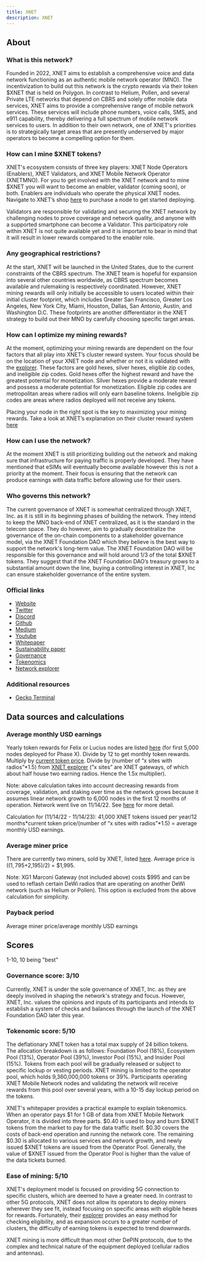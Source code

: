 ```yaml
---
title: XNET
description: XNET
---
```


## About

### What is this network?

Founded in 2022, XNET aims to establish a comprehensive voice and data network functioning as an authentic mobile network operator (MNO). The incentivization to build out this network is the crypto rewards via their token $XNET that is held on Polygon. In contrast to Helium, Pollen, and several Private LTE networks that depend on CBRS and solely offer mobile data services, XNET aims to provide a comprehensive range of mobile network services. These services will include phone numbers, voice calls, SMS, and e911 capability, thereby delivering a full spectrum of mobile network services to users. In addition to their own network, one of XNET's priorities is to strategically target areas that are presently underserved by major operators to become a compelling option for them.

### How can I mine $XNET tokens?

XNET's ecosystem consists of three key players: XNET Node Operators (Enablers), XNET Validators, and XNET Mobile Network Operator (XNETMNO). For you to get involved with the XNET network and to mine $XNET you will want to become an enabler, validator (coming soon), or both. Enablers are individuals who operate the physical XNET nodes. Navigate to XNET’s shop [here](https://shop.xnet.company/) to purchase a node to get started deploying.

Validators are responsible for validating and securing the XNET network by challenging nodes to prove coverage and network quality, and anyone with a supported smartphone can become a Validator. This participatory role within XNET is not quite available yet and it is important to bear in mind that it will result in lower rewards compared to the enabler role.

### Any geographical restrictions?

At the start, XNET will be launched in the United States, due to the current constraints of the CBRS spectrum. The XNET team is hopeful for expansion into several other countries worldwide, as CBRS spectrum becomes available and rulemaking is respectively coordinated. However, XNET mining rewards will only initially be accessible to users located within their initial cluster footprint, which includes Greater San Francisco, Greater Los Angeles, New York City, Miami, Houston, Dallas, San Antonio, Austin, and Washington D.C. These footprints are another differentiator in the XNET strategy to build out their MNO by carefully choosing specific target areas.

### How can I optimize my mining rewards?

At the moment, optimizing your mining rewards are dependent on the four factors that all play into XNET’s cluster reward system. Your focus should be on the location of your XNET node and whether or not it is validated with the [explorer](https://explorer.xnetmobile.com/). These factors are gold hexes, silver hexes, eligible zip codes, and ineligible zip codes. Gold hexes offer the highest reward and have the greatest potential for monetization. Silver hexes provide a moderate reward and possess a moderate potential for monetization. Eligible zip codes are metropolitan areas where radios will only earn baseline tokens. Ineligible zip codes are areas where radios deployed will not receive any tokens.

Placing your node in the right spot is the key to maximizing your mining rewards. Take a look at XNET’s explanation on their cluster reward system [here](https://medium.com/@XNET_Mobile/xnet-2023-cluster-updates-237a92e773ad)

### How can I use the network?

At the moment XNET is still prioritizing building out the network and making sure that infrastructure for paying traffic is properly developed. They have mentioned that eSIMs will eventually become available however this is not a priority at the moment. Their focus is ensuring that the network can produce earnings with data traffic before allowing use for their users.

### Who governs this network?

The current governance of XNET is somewhat centralized through XNET, Inc. as it is still in its beginning phases of building the network. They intend to keep the MNO back-end of XNET centralized, as it is the standard in the telecom space. They do however, aim to gradually decentralize the governance of the on-chain components to a stakeholder governance model, via the XNET Foundation DAO which they believe is the best way to support the network's long-term value. The XNET Foundation DAO will be responsible for this governance and will hold around 1/3 of the total $XNET tokens. They suggest that if the XNET Foundation DAO’s treasury grows to a substantial amount down the line, buying a controlling interest in XNET, Inc can ensure stakeholder governance of the entire system.

### Official links

- [Website](https://xnet.company/)
- [Twitter](https://twitter.com/XNET_Mobile)
- [Discord](https://discord.com/invite/3W5vTU8aCn)
- [Github](https://github.com/xnet-mobile)
- [Medium](https://medium.com/@XNET_Mobile)
- [Youtube](https://www.youtube.com/channel/UCyIptNxGEgzXpckV5EL38qQ)
- [Whitepaper](https://xnet.company/files/Whitepaper.pdf)
- [Sustainability paper](https://www.xnet.company/files/Sustainability.pdf)
- [Governance](https://xnet.company/files/Governance.pdf)
- [Tokenomics](https://xnet.company/files/Phase_X.pdf)
- [Network explorer](https://explorer.xnetmobile.com/)

### Additional resources

- [Gecko Terminal](https://www.geckoterminal.com/polygon_pos/pools/0xf3bd3ef3280b2b406cfbe5dccd6e7162f848c8f0)

## Data sources and calculations

### Average monthly USD earnings

Yearly token rewards for Felix or Lucius nodes are listed [here](https://www.xnet.company/files/Phase_X.pdf) (for first 5,000 nodes deployed for Phase X). Divide by 12 to get monthly token rewards. Multiply by [current token price](https://quickswap.exchange/#/swap?inputCurrency=0xbc5eb84c052fd012bb902c258c9fd241b17c0005&outputCurrency=0x2791Bca1f2de4661ED88A30C99A7a9449Aa84174&swapIndex=0). Divide by (number of “x sites with radios”\*1.5) from [XNET explorer](https://explorer.xnetmobile.com/) (”x sites” are XNET gateways, of which about half house two earning radios. Hence the 1.5x multiplier).

Note: above calculation takes into account decreasing rewards from coverage, validation, and staking over time as the network grows because it assumes linear network growth to 6,000 nodes in the first 12 months of operation. Network went live on 11/14/22. See [here](https://www.xnet.company/files/Phase_X.pdf) for more detail.

Calculation for (11/14/22 - 11/14/23): 41,000 XNET tokens issued per year/12 months*current token price/(number of “x sites with radios”*1.5) = average monthly USD earnings.

### Average miner price

There are currently two miners, sold by XNET, listed [here](https://shop.xnet.company/). Average price is (($1,795+$2,195)/2) = $1,995.

Note: XG1 Marconi Gateway (not included above) costs $995 and can be used to reflash certain DeWi radios that are operating on another DeWi network (such as Helium or Pollen). This option is excluded from the above calculation for simplicity.

### Payback period

Average miner price/average monthly USD earnings

## Scores

1-10, 10 being "best"

### Governance score: 3/10

Currently, XNET is under the sole governance of XNET, Inc. as they are deeply involved in shaping the network's strategy and focus. However, XNET, Inc. values the opinions and inputs of its participants and intends to establish a system of checks and balances through the launch of the XNET Foundation DAO later this year.

### Tokenomic score: 5/10

The deflationary XNET token has a total max supply of 24 billion tokens. The allocation breakdown is as follows: Foundation Pool (18%), Ecosystem Pool (13%), Operator Pool (39%), Investor Pool (15%), and Insider Pool (15%). Tokens from each pool will be gradually released or subject to specific lockup or vesting periods. XNET mining is limited to the operator pool, which holds 9,360,000,000 tokens or 39%. Participants operating XNET Mobile Network nodes and validating the network will receive rewards from this pool over several years, with a 10-15 day lockup period on the tokens.

XNET's whitepaper provides a practical example to explain tokenomics. When an operator pays $1 for 1 GB of data from XNET Mobile Network Operator, it is divided into three parts. $0.40 is used to buy and burn $XNET tokens from the market to pay for the data traffic itself. $0.30 covers the costs of back-end operation and running the network core. The remaining $0.30 is allocated to various services and network growth, and newly issued $XNET tokens are issued from the Operator Pool. Generally, the value of $XNET issued from the Operator Pool is higher than the value of the data tickets burned.

### Ease of mining: 5/10

XNET's deployment model is focused on providing 5G connection to specific clusters, which are deemed to have a greater need. In contrast to other 5G protocols, XNET does not allow its operators to deploy miners wherever they see fit, instead focusing on specific areas with eligible hexes for rewards. Fortunately, their [explorer](https://explorer.xnetmobile.com/) provides an easy method for checking eligibility, and as expansion occurs to a greater number of clusters, the difficulty of earning tokens is expected to trend downwards.

XNET mining is more difficult than most other DePIN protocols, due to the complex and technical nature of the equipment deployed (cellular radios and antennas).
